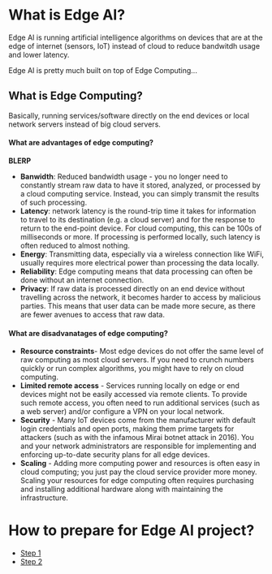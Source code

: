 # What is Edge AI?
Edge AI is running artificial intelligence algorithms on devices that are at the edge of internet (sensors, IoT) instead of cloud to reduce bandwitdh usage and lower latency.

Edge AI is pretty much built on top of Edge Computing...
## What is Edge Computing?
Basically, running services/software directly on the end devices or local network servers instead of big cloud servers.

#### What are advantages of edge computing?
**BLERP**
- **Banwidth**: Reduced bandwidth usage - you no longer need to constantly stream raw data to have it stored, analyzed, or processed by a cloud computing service. Instead, you can simply transmit the results of such processing.
- **Latency**: network latency is the round-trip time it takes for information to travel to its destination (e.g. a cloud server) and for the response to return to the end-point device. For cloud computing, this can be 100s of milliseconds or more. If processing is performed locally, such latency is often reduced to almost nothing.
- **Energy**: Transmitting data, especially via a wireless connection like WiFi, usually requires more electrical power than processing the data locally.
- **Reliability**: Edge computing means that data processing can often be done without an internet connection.
- **Privacy**: If raw data is processed directly on an end device without travelling across the network, it becomes harder to access by malicious parties. This means that user data can be made more secure, as there are fewer avenues to access that raw data.

#### What are disadvanatages of edge computing?
- **Resource constraints**- Most edge devices do not offer the same level of raw computing as most cloud servers. If you need to crunch numbers quickly or run complex algorithms, you might have to rely on cloud computing.
- **Limited remote access** - Services running locally on edge or end devices might not be easily accessed via remote clients. To provide such remote access, you often need to run additional services (such as a web server) and/or configure a VPN on your local network.
- **Security** - Many IoT devices come from the manufacturer with default login credentials and open ports, making them prime targets for attackers (such as with the infamous Mirai botnet attack in 2016). You and your network administrators are responsible for implementing and enforcing up-to-date security plans for all edge devices.
- **Scaling** - Adding more computing power and resources is often easy in cloud computing; you just pay the cloud service provider more money. Scaling your resources for edge computing often requires purchasing and installing additional hardware along with maintaining the infrastructure.

# How to prepare for Edge AI project?
- [Step 1](https://docs.edgeimpulse.com/knowledge/courses/edge-ai-fundamentals/how-to-choose-an-edge-ai-device)
- [Step 2](https://docs.edgeimpulse.com/knowledge/courses/edge-ai-fundamentals/edge-ai-lifecycle) 